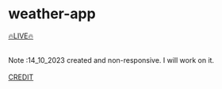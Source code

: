 # weather-app

<a href="https://samedfft2634.github.io/weather-app/">🔥LIVE🔥</a>  <br><br>

Note :14_10_2023 created and non-responsive. I will work on it. <br><br>
 <a href="https://linktr.ee/iamavinashkr" target="_blank" >CREDIT</a>
